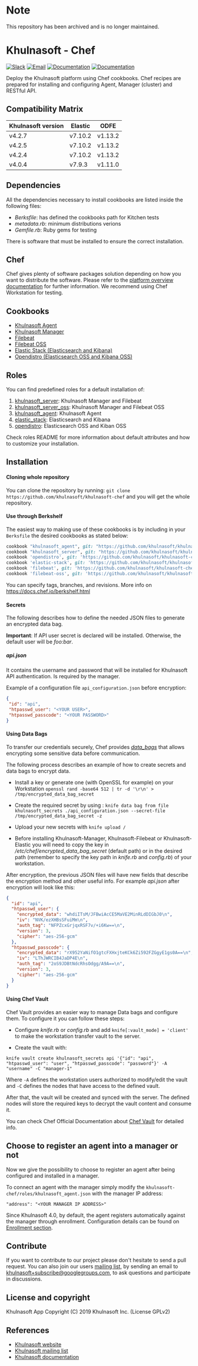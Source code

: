# Note

This repository has been archived and is no longer maintained.

# Khulnasoft - Chef 

[![Slack](https://img.shields.io/badge/slack-join-blue.svg)](https://goo.gl/forms/M2AoZC4b2R9A9Zy12)
[![Email](https://img.shields.io/badge/email-join-blue.svg)](https://groups.google.com/forum/#!forum/khulnasoft)
[![Documentation](https://img.shields.io/badge/docs-view-green.svg)](https://documentation.khulnasoft.com)
[![Documentation](https://img.shields.io/badge/web-view-green.svg)](https://khulnasoft.com)

Deploy the Khulnasoft platform using Chef cookbooks. Chef recipes are prepared for installing and configuring Agent, Manager (cluster) and RESTful API.

## Compatibility Matrix

| Khulnasoft version | Elastic | ODFE   |
|---------------|---------|--------|
| v4.2.7        | v7.10.2 | v1.13.2|
| v4.2.5        | v7.10.2 | v1.13.2|
| v4.2.4        | v7.10.2 | v1.13.2|
| v4.0.4        | v7.9.3  | v1.11.0|

## Dependencies

All the dependencies necessary to install cookbooks are listed inside the following files: 
- *Berksfile*: has defined the cookbooks path for Kitchen tests
- *metadata.rb*: minimum distributions verions 
- *Gemfile.rb*: Ruby gems for testing

There is software that must be installed to ensure the correct installation.

## Chef 

Chef gives plenty of software packages solution depending on how you want to distribute the software. Please
refer to the [platform overview documentation](https://docs.chef.io/platform_overview/) for further information.
We recommend using Chef Workstation for testing.

## Cookbooks

* [Khulnasoft Agent](cookbooks/khulnasoft_agent)
* [Khulnasoft Manager](cookbooks/khulnasoft_manager)
* [Filebeat](cookbooks/filebeat)
* [Filebeat OSS](cookbooks/filebeat-oss)
* [Elastic Stack (Elasticsearch and Kibana)](cookbooks/elastic-stack)
* [Opendistro (Elasticsearch OSS and Kibana OSS)](cookbooks/opendistro)

## Roles

You can find predefined roles for a default installation of:

1. [khulnasoft_server](roles/khulnasoft_server.json): Khulnasoft Manager and Filebeat
2. [khulnasoft_server_oss](roles/khulnasoft_server_oss.json): Khulnasoft Manager and Filebeat OSS
3. [khulnasoft_agent](roles/khulnasoft_agent.json): Khulnasoft Agent
4. [elastic_stack](roles/elastic_stack.json): Elasticsearch and Kibana
5. [opendistro](roles/opendistro.json): Elasticsearch OSS and Kiban OSS

Check roles README for more information about default attributes and how to customize your installation.

## Installation

#### Cloning whole repository

You can clone the repository by running: ```git clone https://github.com/khulnasoft/khulnasoft-chef``` and you will get the whole repository.

#### Use through Berkshelf

The easiest way to making use of these cookbooks  is by including in your `Berksfile` the desired cookbooks as stated below:

```ruby
cookbook "khulnasoft_agent", git: "https://github.com/khulnasoft/khulnasoft-chef.git", rel: 'cookbooks/khulnasoft_agent'
cookbook "khulnasoft_server", git: "https://github.com/khulnasoft/khulnasoft-chef.git", rel: 'cookbooks/khulnasoft_manager'
cookbook 'opendistro', git: 'https://github.com/khulnasoft/khulnasoft-chef.git', rel: 'cookbooks/opendistro'
cookbook 'elastic-stack', git: 'https://github.com/khulnasoft/khulnasoft-chef.git', rel: 'cookbooks/elastic-stack'
cookbook 'filebeat', git: 'https://github.com/khulnasoft/khulnasoft-chef.git', rel: 'cookbooks/filebeat'
cookbook 'filebeat-oss', git: 'https://github.com/khulnasoft/khulnasoft-chef.git', rel: 'cookbooks/filebeat-oss'
```

You can specify tags, branches, and revisions. More info on https://docs.chef.io/berkshelf.html

#### Secrets

The following describes how to define the needed JSON files to generate an encrypted data bag.

**Important**: If API user secret is declared will be installed. Otherwise, the default user will be *foo:bar*. 

##### api.json

It contains the username and password that will be installed for Khulnasoft API authentication. Is required by the manager.

Example of a configuration file `api_configuration.json` before encryption:

```json
{
 "id": "api",
 "htpasswd_user": "<YOUR USER>",
 "htpasswd_passcode": "<YOUR PASSWORD>"
}
```

#### Using Data Bags

To transfer our credentials securely, Chef provides *[data_bags](https://docs.chef.io/data_bags.html)* that allows encrypting some sensitive data before communication.

The following process describes an example of how to create secrets and data bags to encrypt data.

* Install a key or generate one (with OpenSSL for example) on your Workstation ```openssl rand -base64 512 | tr -d '\r\n' > /tmp/encrypted_data_bag_secret```

* Create the required secret by using : ```knife data bag from file khulnasoft_secrets ./api_configuration.json --secret-file /tmp/encrypted_data_bag_secret -z```

* Upload your new secrets with ```knife upload /```

* Before installing Khulnasoft-Manager, Khulnasoft-Filebeat or Khulnasoft-Elastic you will need to copy the key in */etc/chef/encrypted_data_bag_secret* (default path) or in the desired path (remember to specify the key path in *knife.rb* and *config.rb*) of your workstation.


After encryption, the previous JSON files will have new fields that describe the encryption method and other useful info. For example *api.json* after encryption will look like this:

```json
{
  "id": "api",
  "htpasswd_user": {
    "encrypted_data": "whdiITsM/JFBwiAcCE5MaVE2MinRLdDIGbJ0\n",
    "iv": "NVK/ezXHBsSFuiMm\n",
    "auth_tag": "NFPZcxGrjqxRSF7v/+i6Kw==\n",
    "version": 3,
    "cipher": "aes-256-gcm"
  },
  "htpasswd_passcode": {
    "encrypted_data": "rX952YaNifO1gtcFXHxjteKCk6Zi592FZGgyE1gs0A==\n",
    "iv": "LThJWRCIB4JaDP4E\n",
    "auth_tag": "2oS9JDBtNdcRhsOdgg/A9A==\n",
    "version": 3,
    "cipher": "aes-256-gcm"
  }
}
```

#### Using Chef Vault

Chef Vault provides an easier way to manage Data bags and configure them. To configure it you can follow these steps:

* Configure *knife.rb* or *config.rb* and add `knife[:vault_mode] = 'client'` to make the workstation transfer vault to the server.

* Create the vault with:

```
knife vault create khulnasoft_secrets api '{"id": "api", "htpasswd_user": "user", "htpasswd_passcode": "password"}' -A "username" -C "manager-1"
```

Where `-A` defines the workstation users authorized to modify/edit the vault and `-C` defines the nodes that have access to the defined vault.

After that, the vault will be created and synced with the server. The defined nodes will store the required keys to decrypt the vault content and consume it.

You can check Chef Official Documentation about [Chef Vault](https://docs.chef.io/chef_vault.html) for detailed info.

## Choose to register an agent into a manager or not
Now we give the possibility to choose to register an agent after being configured and installed in a manager. 

To connect an agent with the manager simply modify the `khulnasoft-chef/roles/khulnasoft_agent.json` with the 
manager IP address:

```
"address": "<YOUR MANAGER IP ADDRESS>"
```

Since Khulnasoft 4.0, by default, the agent registers automatically against the manager through enrollment. Configuration details can be found on [Enrollment section](https://documentation.khulnasoft.com/current/user-manual/reference/ossec-conf/client.html#reference-ossec-client).

## Contribute

If you want to contribute to our project please don't hesitate to send a pull request. You can also join our users [mailing list](https://groups.google.com/d/forum/khulnasoft), by sending an email to [khulnasoft+subscribe@googlegroups.com](mailto:khulnasoft+subscribe@googlegroups.com), to ask questions and participate in discussions.


## License and copyright

Khulnasoft App Copyright (C) 2019 Khulnasoft Inc. (License GPLv2)


## References

* [Khulnasoft website](http://khulnasoft.com)
* [Khulnasoft mailing list](https://groups.google.com/d/forum/khulnasoft)
* [Khulnasoft documentation](http://documentation.khulnasoft.com)
